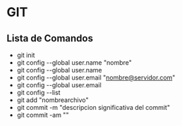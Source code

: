 # GIT
## Lista de Comandos
- git init
- git config --global user.name "nombre"
- git config --global user.name
- git config --global user.email "nombre@servidor.com"
- git config --global user.email
- git config --list
- git add "nombrearchivo"
- git commit -m "descripcion significativa del commit"
- git commit -am ""

